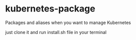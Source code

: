 # kubernetes-package
Packages and aliases when you want to manage Kubernetes

just clone it and run install.sh file in your terminal
